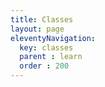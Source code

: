 ```yaml
---
title: Classes
layout: page
eleventyNavigation:
  key: classes
  parent : learn
  order : 200
---
```


